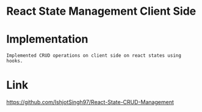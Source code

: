 # React State Management Client Side

# Implementation
```
Implemented CRUD operations on client side on react states using hooks.
```
# Link
https://github.com/IshjotSingh97/React-State-CRUD-Management


